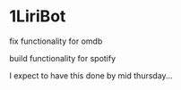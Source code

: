 # 1LiriBot

fix functionality for omdb

build functionality for spotify

I expect to have this done by mid thursday...